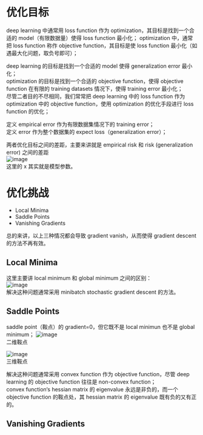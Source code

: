 # 优化目标
deep learning 中通常用 loss function 作为 optimization，其目标是找到一个合适的 model（有限数据量）使得 loss function 最小化；
optimization 中，通常把 loss function 称作 objective function，其目标是使 loss function 最小化（如遇最大化问题，取负号即可）；  

deep learning 的目标是找到一个合适的 model 使得 generalization error 最小化；  
optimization 的目标是找到一个合适的 objective function，使得 objective function 在有限的 training datasets 情况下，使得 training error 最小化；  
尽管二者目的不尽相同，我们常常把 deep learning 中的 loss function 作为 optimization 中的 objective function，使用 optimization 的优化手段进行 loss function 的优化；  

定义 empirical error 作为有限数据集情况下的 training error；  
定义 error 作为整个数据集的 expect loss（generalization error）；  

两者优化目标之间的差距，主要来讲就是 empirical risk 和 risk (generalization error) 之间的差距    
![image](https://user-images.githubusercontent.com/44680953/143712832-eecee9ec-9927-4074-a752-ba0785bb01d3.png)   
这里的 x 其实就是模型参数。

# 优化挑战
- Local Minima
- Saddle Points
- Vanishing Gradients  

总的来讲，以上三种情况都会导致 gradient vanish，从而使得 gradient descent 的方法不再有效。

## Local Minima
这里主要讲 local minimum 和 global minimum 之间的区别：  
![image](https://user-images.githubusercontent.com/44680953/143718875-5cdc3586-22fc-4e42-98d7-fab7a117d948.png)  
解决这种问题通常采用 minibatch stochastic gradient descent 的方法。  


## Saddle Points
saddle point（鞍点）的 gradient=0，但它既不是 local minimun 也不是 global minimum；
![image](https://user-images.githubusercontent.com/44680953/143719024-95eddeca-af4c-4c36-9dc5-5b611c1f558d.png)  
二维鞍点  

![image](https://user-images.githubusercontent.com/44680953/143719069-f006adc2-d87d-481a-951a-e2780d2f4cca.png)  
三维鞍点  

解决这种问题通常采用 convex function 作为 objective function，尽管 deep learning 的 objective function 往往是 non-convex function；  
convex function‘s hessian matrix 的 eigenvalue 永远是非负的，而一个 objective function 的鞍点处，其 hessian matrix 的 eigenvalue 既有负的又有正的。  

## Vanishing Gradients
